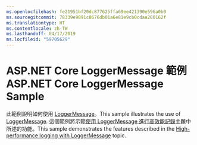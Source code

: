 ```yaml
---
ms.openlocfilehash: fe21951bf20dc877625ffa69ee421390e596a0b0
ms.sourcegitcommit: 78339e9891c8676db01a6e81e9cb0cdaa280162f
ms.translationtype: HT
ms.contentlocale: zh-TW
ms.lasthandoff: 04/17/2019
ms.locfileid: "59705629"
---
```

# <a name="aspnet-core-loggermessage-sample"></a><span data-ttu-id="824d1-101">ASP.NET Core LoggerMessage 範例</span><span class="sxs-lookup"><span data-stu-id="824d1-101">ASP.NET Core LoggerMessage Sample</span></span>

<span data-ttu-id="824d1-102">此範例說明如何使用 [LoggerMessage](https://docs.microsoft.com/dotnet/api/microsoft.extensions.logging.loggermessage)。</span><span class="sxs-lookup"><span data-stu-id="824d1-102">This sample illustrates the use of [LoggerMessage](https://docs.microsoft.com/dotnet/api/microsoft.extensions.logging.loggermessage).</span></span> <span data-ttu-id="824d1-103">這個範例將示範[使用 LoggerMessage 進行高效能記錄](https://docs.microsoft.com/aspnet/core/fundamentals/logging/loggermessage)主題中所述的功能。</span><span class="sxs-lookup"><span data-stu-id="824d1-103">This sample demonstrates the features described in the [High-performance logging with LoggerMessage](https://docs.microsoft.com/aspnet/core/fundamentals/logging/loggermessage) topic.</span></span>
